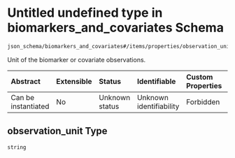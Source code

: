 # Untitled undefined type in biomarkers\_and\_covariates Schema

```txt
json_schema/biomarkers_and_covariates#/items/properties/observation_unit
```

Unit of  the biomarker or covariate observations.

| Abstract            | Extensible | Status         | Identifiable            | Custom Properties | Additional Properties | Access Restrictions | Defined In                                                                                                       |
| :------------------ | :--------- | :------------- | :---------------------- | :---------------- | :-------------------- | :------------------ | :--------------------------------------------------------------------------------------------------------------- |
| Can be instantiated | No         | Unknown status | Unknown identifiability | Forbidden         | Allowed               | none                | [biomarkers\_and\_covariates.schema.json\*](../out/biomarkers_and_covariates.schema.json "open original schema") |

## observation\_unit Type

`string`
